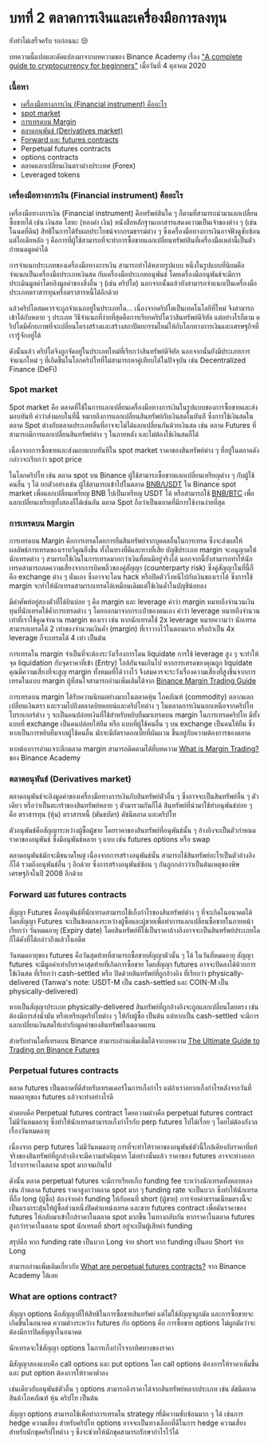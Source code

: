 # บทที่ 2 ตลาดการเงินและเครื่องมือการลงทุน

ยังทำไม่เสร็จครับ รอก่อนนะ 😒

บทความนี้แปลและดัดแปลงมาจากบทความของ Binance Academy เรื่อง ["A complete guide to cryptocurrency for beginners"](https://academy.binance.com/en/articles/a-complete-guide-to-cryptocurrency-trading-for-beginners?ref=JLI1VBLA&utm_source=BinanceTwitter&utm_medium=GlobalSocial&utm_campaign=GlobalSocial) เมื่อวันที่ 4 ตุลาคม 2020

### เนื้อหา

* [เครื่องมือทางการเงิน \(Financial instrument\) คืออะไร](beginner-chapter-2.md#financial-instrument)
* [spot market](beginner-chapter-2.md#spot-market)
* [การเทรดบน Margin](beginner-chapter-2.md#margin)
* [ตลาดอนุพันธ์ \(Derivatives market\)](beginner-chapter-2.md#derivatives-market)
* [Forward และ futures contracts](beginner-chapter-2.md#forward-futures-contracts)
* Perpetual futures contracts
* options contracts
* ตลาดแลกเปลี่ยนเงินตราต่างประเทศ \(Forex\)
* Leveraged tokens

### เครื่องมือทางการเงิน \(Financial instrument\) คืออะไร

เครื่องมือทางการเงิน \(Financial instrument\) คือทรัพย์สินใด ๆ ก็ตามที่สามารถนำมาแลกเปลี่ยนซื้อขายได้ เช่น เงินสด โลหะ \(ทองคำ เงิน\) หนังสือหลักฐานเอกสารแสดงความเป็นเจ้าของต่าง ๆ \(เช่น โฉนดที่ดิน\) สิทธิในการได้รับผลประโยชน์จากกรมธรรม์ต่าง ๆ ซึ่งเครื่องมือทางการเงินอาจฟังดูซับซ้อน แต่ไอเดียหลัก ๆ คือการที่ผู้ใช้สามารถที่จะทำการซื้อขายแลกเปลี่ยนทรัพย์สินที่เครื่องมือเหล่านี้เป็นตัวกำหนดมูลค่าได้

การจำแนกประเภทของเครื่องมือทางการเงิน สามารถทำได้หลายรูปแบบ หนึ่งในรูปแบบที่นิยมคือจำแนกเป็นเครื่องมือประเภทเงินสด กับเครื่องมือประเภทอนุพันธ์ โดยเครื่องมืออนุพันธ์จะมีการประเมินมูลค่าโดยอิงมูลค่าของสิ่งอื่น ๆ \(เช่น คริปโต\) นอกจากนั้นแล้วยังสามารถจำแนกเป็นเครื่องมือประเภทตราสารทุนหรือตราสารหนี้ได้อีกด้วย

แล้วคริปโตสมควรจะถูกจำแนกอยู่ในประเภทใด... เนื่องจากคริปโตเป็นเทคโนโลยีที่ใหม่ จึงสามารถเข้าได้กับหลาย ๆ ประเภท วิธีจำแนกที่ง่ายที่สุดคือการเรียกคริปโตว่าสินทรัพย์ดิจิทัล แต่อย่างไรก็ตาม คริปโตมีศักยภาพที่จะเปลี่ยนโครงสร้างและสร้างสถาปัตยกรรมใหม่ให้กับโลกทางการเงินและเศรษฐกิจที่เรารู้จักอยู่ได้

ดังนั้นแล้ว คริปโตจึงถูกจัดอยู่ในประเภทใหม่ที่เรียกว่าสินทรัพย์ดิจิทัล นอกจากนั้นยังมีประเภทการจำแนกใหม่ ๆ ที่เกิดขึ้นในโลกคริปโทที่ไม่สามารถหาคู่เทียบได้ในปัจจุบัน เช่น Decentralized Finance \(DeFi\)

### Spot market

Spot market คือ ตลาดที่ใช้ในการแลกเปลี่ยนเครื่องมือทางการเงินในรูปแบบของการซื้อขายและส่งมอบทันที คำว่าส่งมอบในที่นี้ หมายถึงการแลกเปลี่ยนสินทรัพย์กับเงินสดในทันที ซึ่งการใช้เงินสดในตลาด Spot ต่างกับตลาดประเภทอื่นที่อาจจะไม่ได้แลกเปลี่ยนกันด้วยเงินสด เช่น ตลาด Futures ที่สามารถมีการแลกเปลี่ยนสินทรัพย์ต่าง ๆ ในภายหลัง และไม่ต้องใช้เงินสดก็ได้

เนื่องจากการซื้อขายและส่งมอบแบบทันทีใน spot market ราคาของสินทรัพย์ต่าง ๆ ที่อยู่ในตลาดดังกล่าวจะเรียกว่า spot price

ในโลกคริปโท เช่น ตลาด spot บน Binance ผู้ใช้สามารถซื้อขายแลกเปลี่ยนเหรียญต่าง ๆ กับผู้ใช้คนอื่น ๆ ได้ ยกตัวอย่างเช่น ผู้ใช้สามารถเข้าไปในตลาด [BNB/USDT](https://www.binance.com/en/trade/BNB_USDT) ใน Binance spot market เพื่อแลกเปลี่ยนเหรียญ BNB ไปเป็นเหรียญ USDT ได้ หรือสามารถใช้ [BNB/BTC](https://www.binance.com/en/trade/BNB_BTC) เพื่อแลกเปลี่ยนเหรียญทั้งสองก็ได้เช่นกัน ตลาด Spot ถือว่าเป็นตลาดที่มีการใช้งานง่ายที่สุด

### การเทรดบน Margin

การเทรดบน Margin คือการเทรดโดยการยืมสินทรัพย์จากบุคคลอื่นในการเทรด ซึ่งจะส่งผลให้ผลลัพธ์การเทรดของเราทวีคูณยิ่งขึ้น ทั้งในทางที่ดีและทางที่เสีย บัญชีประเภท margin จะอนุญาตให้นักเทรดต่าง ๆ สามารถใช้เงินในการเทรดมากกว่าเงินที่ตนมีอยู่จริงได้ นอกจากนี้ยังสามารถทำให้นักเทรดสามารถลดความเสี่ยงจากการบิดพลิ้วของคู่สัญญา \(counterparty risk\) ซึ่งคู่สัญญาในที่นี้ก็คือ exchange ต่าง ๆ นั่นเอง ซึ่งอาจจะโดน hack หรือปิดตัววิ่งหนีไปกับเงินของเราได้ ซึ่งการใช้ margin จะทำให้นักเทรดสามารถเทรดได้เหมือนเดิมแต่ใช้เงินค้ำในบัญชีน้อยลง

มีคำศัพท์อยู่สองตัวที่ได้ยินบ่อย ๆ คือ margin และ leverage คำว่า margin หมายถึงจำนวนเงินทุนที่นักเทรดใช้ค้ำการเทรดต่าง ๆ โดยออกมาจากกระเป๋าของตนเอง คำว่า leverage หมายถึงจำนวนเท่าที่เราใช้คูณจำนวน margin ของเรา เช่น หากนักเทรดใช้ 2x leverage หมายความว่า นักเทรดสามารถเทรดได้ 2 เท่าของจำนวนเงินค้ำ \(margin\) ที่เราวางไว้ในตอนแรก หรือถ้าเป็น 4x leverage ก็จะเทรดได้ 4 เท่า เป็นต้น

การเทรดใน margin จำเป็นที่จะต้องระวังเรื่องการโดน liquidate การใช้ leverage สูง ๆ จะทำให้จุด liquidation กับจุดราคาที่เข้า \(Entry\) ใกล้กันจนเกินไป หากการเทรดของคุณถูก liquidate คุณมีความเสี่ยงที่จะสูญ margin ทั้งหมดที่ได้วางไว้ จึงสมควรจะระวังเรื่องความเสี่ยงที่สูงขึ้นจากการเทรดในแบบ margin ผู้ที่สนใจสามารถอ่านเพิ่มเติมได้จาก [Binance Margin Trading Guide](https://academy.binance.com/en/articles/binance-margin-trading-guide)

การเทรดบน margin ได้รับความนิยมอย่างมากในตลาดหุ้น โภคภัณฑ์ \(commodity\) ตลากแลกเปลี่ยนเงินตรา และรวมไปถึงตลาดบิทคอยน์และคริปโทต่าง ๆ ในตลาดการเงินนอกเหนือจากคริปโท โบรกเกอร์ต่าง ๆ จะเป็นคนปล่อยเงินที่ใช้สำหรับหยิบยืมมาเทรดบน margin ในการเทรดคริปโท มีทั้งแบบที่ exchange เป็นคนปล่อยให้ยืม หรือ แบบที่ผู้ใช้คนอื่น ๆ บน exchange เป็นคนให้ยืม ซึ่งหากเป็นการหยิบยืมจากผู้ใช้คนอื่น มักจะมีอัตราดอกเบี้ยที่ผันผวน ขึ้นอยู่กับความต้องการของตลาด

หากต้องการอ่านเจาะลึกตลาด margin สามารถติดตามได้ที่บทความ [What is Margin Trading?](https://academy.binance.com/en/articles/what-is-margin-trading) ของ Binance Academy

### ตลาดอนุพันธ์ \(Derivatives market\)

ตลาดอนุพันธ์จะอิงมูลค่าของเครื่องมือทางการเงินกับสินทรัพย์ตัวอื่น ๆ ซึ่งอาจจะเป็นสินทรัพย์อื่น ๆ ตัวเดียว หรือว่าเป็นตะกร้าของสินทรัพย์หลาย ๆ ตัวมารวมกันก็ได้ สินทรัพย์ที่นำมาใช้ทำอนุพันธ์บ่อย ๆ คือ ตราสารทุน \(หุ้น\) ตราสารหนี้ \(พันธบัตร\) ดัชนีตลาด และคริปโท

ตัวอนุพันธ์คือสัญญาระหว่างผู้ซื้อผู้ขาย โดยราคาของสินทรัพย์ที่อนุพันธ์นั้น ๆ อ้างอิงจะเป็นตัวกำหนดราคาของอนุพันธ์ ซึ่งมีอนุพันธ์หลาย ๆ แบบ เช่น futures options หรือ swap

ตลาดอนุพันธ์มักจะมีขนาดใหญ่ เนื่องจากการสร้างอนุพันธ์นั้น สามารถใช้สินทรัพย์อะไรเป็นตัวอ้างอิงก็ได้ รวมถึงอนุพันธ์อื่น ๆ อีกด้วย ซึ่งการสร้างอนุพันธ์ซ้อน ๆ กันถูกกล่าวว่าเป็นต้นเหตุของพิษเศรษฐกิจในปี 2008 อีกด้วย

### Forward และ futures contracts

สัญญา Futures คืออนุพันธ์ที่นักเทรดสามารถใช้เก็งกำไรของสินทรัพย์ต่าง ๆ ที่จะเกิดในอนาคตได้ โดยสัญญา Futures จะเป็นข้อตกลงระหว่างผู้ซื้อและผู้ขายเพื่อทำการแลกเปลี่ยนซื้อขายในภายหน้า เรียกว่า วันหมดอายุ \(Expiry date\) โดยสินทรัพย์ที่ใช้เป็นราคาอ้างอิงอาจจะเป็นสินทรัพย์ประเภทใดก็ได้ดังที่ได้กล่าวถึงแล้วในอดีต

วันหมดอายุของ futures คือวันสุดท้ายที่สามารถซื้อขายสัญญาตัวนั้น ๆ ได้ ในวันที่หมดอายุ สัญญา futures จะมีมูลค่าเท่ากับราคาสุดท้ายที่เกิดการซื้อขาย โดยสัญญา futures อาจจะปิดลงได้ด้วยการใช้เงินสด ที่เรียกว่า cash-settled หรือ ปิดด้วยสินทรัพย์ที่ถูกอ้างอิง ที่เรียกว่า physically-delivered \(Tanwa's note: USDT-M เป็น cash-settled และ COIN-M เป็น physically-delivered\)

หากเป็นสัญญาประเภท physically-delivered สินทรัพย์ที่ถูกอ้างอิงจะถูกแลกเปลี่ยนโดยตรง เช่น ต้องมีการส่งน้ำมัน หรือเหรียญคริปโทต่าง ๆ ให้กับผู้ซื้อ เป็นต้น แต่หากเป็น cash-settled จะมีการแลกเปลี่ยนเงินสดให้เท่ากับมูลค่าของสินทรัพย์ในตลาดแทน

สำหรับท่านใดที่เทรดบน Binance สามารถอ่านเพิ่มเติมได้จากบทความ [The Ultimate Guide to Trading on Binance Futures](https://academy.binance.com/en/articles/the-ultimate-guide-to-trading-on-binance-futures)

### Perpetual futures contracts

ตลาด futures เป็นตลาดที่ดีสำหรับเทรดเดอร์ในการเก็งกำไร แต่ถ้าเราอยากเก็งกำไรหลังจากวันที่หมดอายุของ futures แล้วจะทำอย่างไรดี

คำตอบคือ Perpetual futures contract โดยความต่างคือ perpetual futures contract ไม่มีวันหมดอายุ ซึ่งทำให้นักเทรดสามารถเก็งกำไรกับ perp futures ไปได้เรื่อย ๆ โดยไม่ต้องกังวลเรื่องวันหมดอายุ

เนื่องจาก perp futures ไม่มีวันหมดอายุ การที่จะทำให้ราคาของอนุพันธ์ตัวนี้ใกล้เคียงกับราคาที่แท้จริงของสินทรัพย์ที่ถูกอ้างอิงจะมีความสำคัญมาก ไม่อย่างนั้นแล้ว ราคาของ futures อาจจะห่างออกไปจากราคาในตลาด spot มากจนเกินไป

ดังนั้น ตลาด perpetual futures จะมีการเรียกเก็บ funding fee ระหว่างนักเทรดทั้งหลายเอง เช่น ถ้าตลาด futures ราคาสูงกว่าตลาด spot มาก ๆ funding rate จะเป็นบวก ซึ่งทำให้นักเทรดที่ถือ long \(ผู้ซื้อ\) ต้องจ่ายค่า funding ให้กับคนที่ short \(ผู้ขาย\) การจ่ายค่าธรรมเนียมตรงนี้จะเป็นแรงกระตุ้นให้ผู้ซื้อส่วนหนึ่งปิดตำแหน่งเทรด และขาย futures contract เพื่อดันราคาของ futures ให้กลับมาเข้าใกล้ราคาในตลาด spot มากขึ้น ในทางกลับกัน หากราคาในตลาด futures สูงกว่าราคาในตลาด spot นักเทรดที่ short อยู่จะเป็นผู้เสียค่า funding

สรุปคือ หาก funding rate เป็นบวก Long จ่าย short หาก funding เป็นลบ Short จ่าย Long

สามารถอ่านเพิ่มเติมเกี่ยวกับ [What are perpetual futures contracts?](https://academy.binance.com/en/articles/what-are-perpetual-futures-contracts) จาก Binance Academy ได้เลย

### What are options contract?

สัญญา options คือสัญญาที่ให้สิทธิในการซื้อขายสินทรัพย์ แต่ไม่ใช่สัญญาผูกมัด และการซื้อขายจะเกิดขึ้นในอนาคต ความต่างระหว่าง futures กับ options คือ การซื้อขาย options ไม่ผูกมัดว่าจะต้องมีการปิดสัญญาในอนาคต

นักเทรดจะใช้สัญญา options ในการเก็งกำไรจากทิศทางของราคา

มีสัญญาสองแบบคือ call options และ put options โดย call options ต้องการให้ราคาเพิ่มขึ้น และ put option ต้องการให้ราคาต่ำลง

เช่นเดียวกับอนุพันธ์ตัวอื่น ๆ options สามารถอิงราคาได้จากสินทรัพย์หลากประเภท เช่น ดัชนีตลาด สินค้าโภคภัณฑ์ หุ้น คริปโท เป็นต้น

สัญญา options สามารถใช้เพื่อทำการเทรดใน strategy mี่มีความซับซ้อนมาก ๆ ได้ เช่นการ hedge ความเสี่ยง สำหรับคริปโท options อาจจะเป็นทางเลือกที่ดีในการ hedge ความเสี่ยงสำหรับนักขุดคริปโทต่าง ๆ ซึ่งจะช่วยให้นักขุดสามารถรักษากำไรไว้ได้



### 









